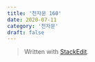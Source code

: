 ```yaml
---
title: '천자문 160'
date: 2020-07-11
category: '천자문'
draft: false
---
```



> Written with [StackEdit](https://stackedit.io/).
<!--stackedit_data:
eyJoaXN0b3J5IjpbLTE5MTUwNDE3MTZdfQ==
-->